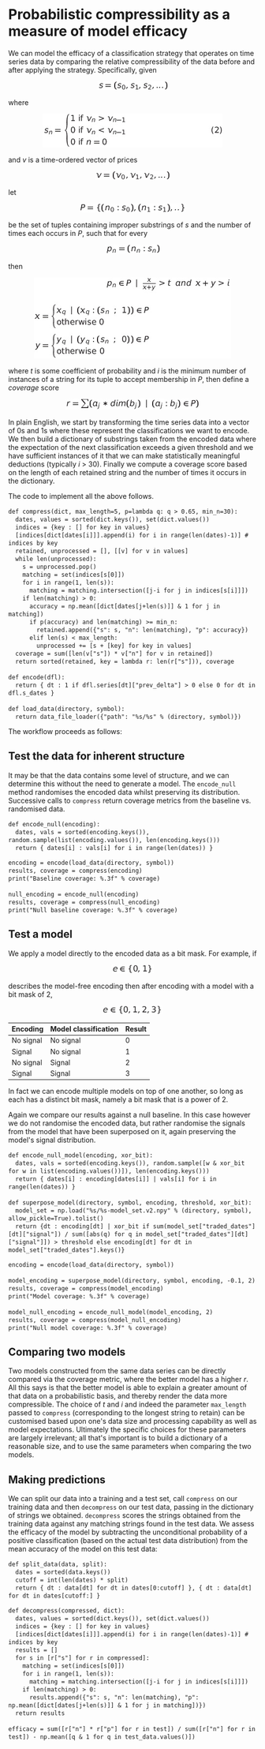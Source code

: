 # Probabilistic compressibility as a measure of model efficacy

We can model the efficacy of a classification strategy that operates on time series data by comparing the relative compressibility of the data before and after applying the strategy. Specifically, given

<div align="center"><img src="article_2/formula_1.png"/></div>

<span hidden>
$$s = (s_0, s_1, s_2, ...)$$
</span>

where 

<div align="center"><img src="article_2/formula_2.png"/></div>

<span hidden>
$$
\begin{equation}
{s_n} = 
\begin{cases}
\text{1 if }{v_n} > {v_{n-1}}\\
\text{0 if }{v_n} < {v_{n-1}}\\
\text{0 if }n = 0
\end{cases}
\end{equation}
$$
</span>

and *v* is a time-ordered vector of prices

<div align="center"><img src="article_2/formula_3.png"/></div>

<span hidden>
$$v = (v_0, v_1, v_2, ...)$$
</span>

let 

<div align="center"><img src="article_2/formula_4.png"/></div>

<span hidden>
$$P = \{ (n_0: s_0), (n_1: s_1), .. \}$$ 
</span>

be the set of tuples containing improper substrings of *s* and the number of times each occurs in *P*, such that for every

<div align="center"><img src="article_2/formula_5.png"/></div>

<span hidden>
$$
p_n = (n_n : s_n)
$$
</span>

then

<div align="center"><img src="article_2/formula_6.png"/></div>

<span hidden>

$$
p_n \in P \enspace | \enspace \frac{x}{x+y} > t \enspace and \enspace x+y > i

\newline

x = 
\begin{cases}
x_q \enspace | \enspace (x_q: (s_n\enspace;\enspace 1)) \in P\\
\text{otherwise 0}
\end{cases}

\newline

y = 
\begin{cases}
y_q \enspace | \enspace (y_q: (s_n\enspace;\enspace 0)) \in P\\
\text{otherwise 0}
\end{cases}
$$

</span>

where *t* is some coefficient of probability and *i* is the minimum number of instances of a string for its tuple to accept membership in *P*, then define a *coverage* score

<div align="center"><img src="article_2/formula_7.png"/></div>

<span hidden>
$$
r = \sum (a_j * dim(b_j) \enspace | \enspace (a_j: b_j) \in P )
$$
</span>

In plain English, we start by transforming the time series data into a vector of 0s and 1s where these represent the classifications we want to encode. We then build a dictionary of substrings taken from the encoded data where the expectation of the next classification exceeds a given threshold and we have sufficient instances of it that we can make statistically meaningful deductions (typically *i* > 30). Finally we compute a coverage score based on the length of each retained string and the number of times it occurs in the dictionary.

The code to implement all the above follows.

```
def compress(dict, max_length=5, p=lambda q: q > 0.65, min_n=30):
  dates, values = sorted(dict.keys()), set(dict.values())
  indices = {key : [] for key in values}
  [indices[dict[dates[i]]].append(i) for i in range(len(dates)-1)] # indices by key
  retained, unprocessed = [], [[v] for v in values]
  while len(unprocessed):
    s = unprocessed.pop()
    matching = set(indices[s[0]])
    for i in range(1, len(s)):
      matching = matching.intersection([j-i for j in indices[s[i]]])
    if len(matching) > 0:
      accuracy = np.mean([dict[dates[j+len(s)]] & 1 for j in matching])
      if p(accuracy) and len(matching) >= min_n:
        retained.append({"s": s, "n": len(matching), "p": accuracy})
      elif len(s) < max_length:
        unprocessed += [s + [key] for key in values]
  coverage = sum([len(v["s"]) * v["n"] for v in retained])
  return sorted(retained, key = lambda r: len(r["s"])), coverage

def encode(dfl):
  return { dt : 1 if dfl.series[dt]["prev_delta"] > 0 else 0 for dt in dfl.s_dates }

def load_data(directory, symbol):
  return data_file_loader({"path": "%s/%s" % (directory, symbol)})
```

The workflow proceeds as follows:

## Test the data for inherent structure
It may be that the data contains some level of structure, and we can determine this without the need to generate a model. The `encode_null` method randomises the encoded data whilst preserving its distribution. Successive calls to `compress` return coverage metrics from the baseline vs. randomised data.

```
def encode_null(encoding):
  dates, vals = sorted(encoding.keys()), random.sample(list(encoding.values()), len(encoding.keys()))
  return { dates[i] : vals[i] for i in range(len(dates)) }
```

```
encoding = encode(load_data(directory, symbol))
results, coverage = compress(encoding)
print("Baseline coverage: %.3f" % coverage)

null_encoding = encode_null(encoding)
results, coverage = compress(null_encoding)
print("Null baseline coverage: %.3f" % coverage)
```

## Test a model
We apply a model directly to the encoded data as a bit mask. For example, if 

<div align="center"><img src="article_2/formula_8.png"/></div>

<span hidden>
$$e \in \{0, 1\}$$
</span>

describes the model-free encoding then after encoding with a model with a bit mask of 2, 

<div align="center"><img src="article_2/formula_9.png"/></div>

<span hidden>
$$
e \in \{0, 1, 2, 3\}:
$$
</span>


| Encoding | Model classification | Result |
| -------- | -------------------- | ------ |
| No signal| No signal            | 0      |
| Signal   | No signal            | 1      |
| No signal| Signal               | 2      |
| Signal   | Signal               | 3      |


In fact we can encode multiple models on top of one another, so long as each has a distinct bit mask, namely a bit mask that is a power of 2. 

Again we compare our results against a null baseline. In this case however we do not randomise the encoded data, but rather randomise the signals from the model that have been superposed on it, again preserving the model's signal distribution.

```
def encode_null_model(encoding, xor_bit):
  dates, vals = sorted(encoding.keys()), random.sample([w & xor_bit for w in list(encoding.values())]), len(encoding.keys()))
  return { dates[i] : encoding[dates[i]] | vals[i] for i in range(len(dates)) }

def superpose_model(directory, symbol, encoding, threshold, xor_bit):
  model_set = np.load("%s/%s-model_set.v2.npy" % (directory, symbol), allow_pickle=True).tolist()
  return {dt : encoding[dt] | xor_bit if sum(model_set["traded_dates"][dt]["signal"]) / sum([abs(q) for q in model_set["traded_dates"][dt]["signal"]]) > threshold else encoding[dt] for dt in model_set["traded_dates"].keys()}
```

```
encoding = encode(load_data(directory, symbol))
    
model_encoding = superpose_model(directory, symbol, encoding, -0.1, 2)
results, coverage = compress(model_encoding)
print("Model coverage: %.3f" % coverage)

model_null_encoding = encode_null_model(model_encoding, 2)
results, coverage = compress(model_null_encoding)
print("Null model coverage: %.3f" % coverage)
```

## Comparing two models
Two models constructed from the same data series can be directly compared via the coverage metric, where the better model has a higher *r*. All this says is that the better model is able to explain a greater amount of that data on a probabilistic basis, and thereby render the data more compressible. The choice of *t* and *i* and indeed the parameter `max_length` passed to `compress` (corresponding to the longest string to retain) can be customised based upon one's data size and processing capability as well as model expectations. Ultimately the specific choices for these parameters are largely irrelevant; all that's important is to build a dictionary of a reasonable size, and to use the same parameters when comparing the two models. 

## Making predictions
We can split our data into a training and a test set, call `compress` on our training data and then `decompress` on our test data, passing in the dictionary of strings we obtained. `decompress` scores the strings obtained from the training data against any matching strings found in the test data. We assess the efficacy of the model by subtracting the unconditional probability of a positive classification (based on the actual test data distribution) from the mean accuracy of the model on this test data:

```
def split_data(data, split):
  dates = sorted(data.keys())
  cutoff = int(len(dates) * split)
  return { dt : data[dt] for dt in dates[0:cutoff] }, { dt : data[dt] for dt in dates[cutoff:] }
```

```
def decompress(compressed, dict):
  dates, values = sorted(dict.keys()), set(dict.values())
  indices = {key : [] for key in values}
  [indices[dict[dates[i]]].append(i) for i in range(len(dates)-1)] # indices by key
  results = []
  for s in [r["s"] for r in compressed]:
    matching = set(indices[s[0]])
    for i in range(1, len(s)):
      matching = matching.intersection([j-i for j in indices[s[i]]])
    if len(matching) > 0:
      results.append({"s": s, "n": len(matching), "p": np.mean([dict[dates[j+len(s)]] & 1 for j in matching])})
  return results

efficacy = sum([r["n"] * r["p"] for r in test]) / sum([r["n"] for r in test]) - np.mean([q & 1 for q in test_data.values()])
```
